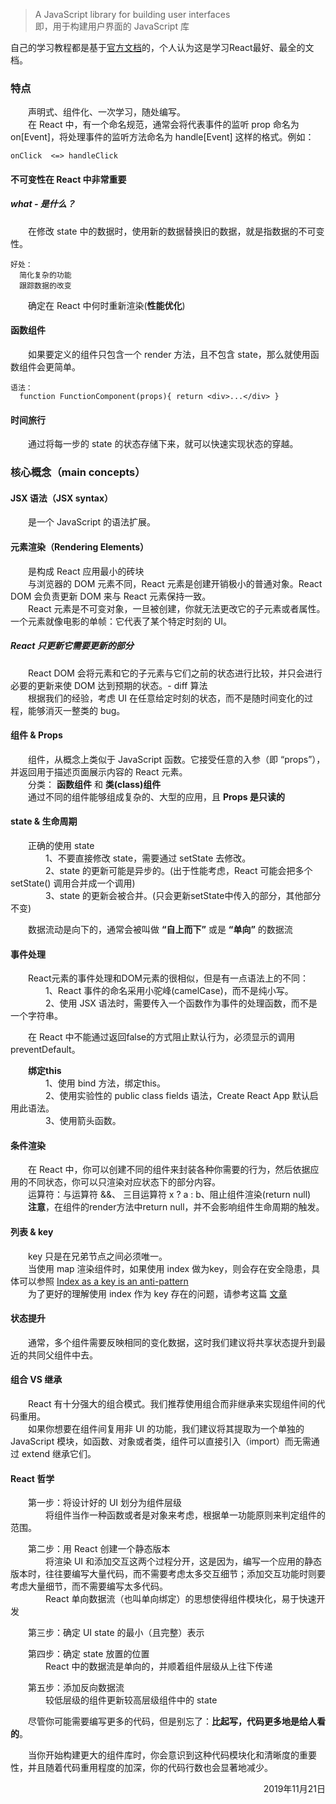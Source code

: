 
> A JavaScript library for building user interfaces  
> 即，用于构建用户界面的 JavaScript 库

自己的学习教程都是基于[官方文档][1]的，个人认为这是学习React最好、最全的文档。

### 特点
&emsp;&emsp;声明式、组件化、一次学习，随处编写。  
&emsp;&emsp;在 React 中，有一个命名规范，通常会将代表事件的监听 prop 命名为 on[Event]，将处理事件的监听方法命名为 handle[Event] 这样的格式。例如：    

    onClick  <=> handleClick  

#### 不可变性在 React 中非常重要
##### what - 是什么？
&emsp;&emsp;在修改 state 中的数据时，使用新的数据替换旧的数据，就是指数据的不可变性。  

    好处：  
      简化复杂的功能
      跟踪数据的改变
&emsp;&emsp;确定在 React 中何时重新渲染(**性能优化**)

#### 函数组件
&emsp;&emsp;如果要定义的组件只包含一个 render 方法，且不包含 state，那么就使用函数组件会更简单。

    语法：
      function FunctionComponent(props){ return <div>...</div> }

#### 时间旅行
&emsp;&emsp;通过将每一步的 state 的状态存储下来，就可以快速实现状态的穿越。

### 核心概念（main concepts）
#### JSX 语法（JSX syntax）
&emsp;&emsp;是一个 JavaScript 的语法扩展。


#### 元素渲染（Rendering Elements）
&emsp;&emsp;是构成 React 应用最小的砖块  
&emsp;&emsp;与浏览器的 DOM 元素不同，React 元素是创建开销极小的普通对象。React DOM 会负责更新 DOM 来与 React 元素保持一致。  
&emsp;&emsp;React 元素是不可变对象，一旦被创建，你就无法更改它的子元素或者属性。一个元素就像电影的单帧：它代表了某个特定时刻的 UI。  


##### React 只更新它需要更新的部分
&emsp;&emsp;React DOM 会将元素和它的子元素与它们之前的状态进行比较，并只会进行必要的更新来使 DOM 达到预期的状态。- diff 算法  
&emsp;&emsp;根据我们的经验，考虑 UI 在任意给定时刻的状态，而不是随时间变化的过程，能够消灭一整类的 bug。


#### 组件 & Props
&emsp;&emsp;组件，从概念上类似于 JavaScript 函数。它接受任意的入参（即 “props”），并返回用于描述页面展示内容的 React 元素。  
&emsp;&emsp;分类： **函数组件** 和 **类(class)组件**  
&emsp;&emsp;通过不同的组件能够组成复杂的、大型的应用，且 **Props 是只读的**


#### state & 生命周期
&emsp;&emsp;正确的使用 state  
&emsp;&emsp;&emsp;&emsp;1、不要直接修改 state，需要通过 setState 去修改。  
&emsp;&emsp;&emsp;&emsp;2、state 的更新可能是异步的。(出于性能考虑，React 可能会把多个 setState() 调用合并成一个调用)  
&emsp;&emsp;&emsp;&emsp;3、state 的更新会被合并。(只会更新setState中传入的部分，其他部分不变)  

&emsp;&emsp;数据流动是向下的，通常会被叫做 **“自上而下”** 或是 **“单向”** 的数据流


#### 事件处理
&emsp;&emsp;React元素的事件处理和DOM元素的很相似，但是有一点语法上的不同：  
&emsp;&emsp;&emsp;&emsp;1、React 事件的命名采用小驼峰(camelCase)，而不是纯小写。  
&emsp;&emsp;&emsp;&emsp;2、使用 JSX 语法时，需要传入一个函数作为事件的处理函数，而不是一个字符串。  

&emsp;&emsp;在 React 中不能通过返回false的方式阻止默认行为，必须显示的调用 preventDefault。  

&emsp;&emsp;**绑定this**  
&emsp;&emsp;&emsp;&emsp;1、使用 bind 方法，绑定this。  
&emsp;&emsp;&emsp;&emsp;2、使用实验性的 public class fields 语法，Create React App 默认启用此语法。  
&emsp;&emsp;&emsp;&emsp;3、使用箭头函数。  


#### 条件渲染
&emsp;&emsp;在 React 中，你可以创建不同的组件来封装各种你需要的行为，然后依据应用的不同状态，你可以只渲染对应状态下的部分内容。  
&emsp;&emsp;运算符：与运算符 &&、 三目运算符 x ? a : b、阻止组件渲染(return null)  
&emsp;&emsp;**注意**，在组件的render方法中return null，并不会影响组件生命周期的触发。


#### 列表 & key
&emsp;&emsp;key 只是在兄弟节点之间必须唯一。  
&emsp;&emsp;当使用 map 渲染组件时，如果使用 index 做为key，则会存在安全隐患，具体可以参照 [Index as a key is an anti-pattern][2]  
&emsp;&emsp;为了更好的理解使用 index 作为 key 存在的问题，请参考这篇 [文章][3]


#### 状态提升
&emsp;&emsp;通常，多个组件需要反映相同的变化数据，这时我们建议将共享状态提升到最近的共同父组件中去。


#### 组合 VS 继承
&emsp;&emsp;React 有十分强大的组合模式。我们推荐使用组合而非继承来实现组件间的代码重用。  
&emsp;&emsp;如果你想要在组件间复用非 UI 的功能，我们建议将其提取为一个单独的 JavaScript 模块，如函数、对象或者类，组件可以直接引入（import）而无需通过 extend 继承它们。


#### React 哲学
&emsp;&emsp;第一步：将设计好的 UI 划分为组件层级  
&emsp;&emsp;&emsp;&emsp;将组件当作一种函数或者是对象来考虑，根据单一功能原则来判定组件的范围。  

&emsp;&emsp;第二步：用 React 创建一个静态版本  
&emsp;&emsp;&emsp;&emsp;将渲染 UI 和添加交互这两个过程分开，这是因为，编写一个应用的静态版本时，往往要编写大量代码，而不需要考虑太多交互细节；添加交互功能时则要考虑大量细节，而不需要编写太多代码。  
&emsp;&emsp;&emsp;&emsp;React 单向数据流（也叫单向绑定）的思想使得组件模块化，易于快速开发  

&emsp;&emsp;第三步：确定 UI state 的最小（且完整）表示  

&emsp;&emsp;第四步：确定 state 放置的位置  
&emsp;&emsp;&emsp;&emsp;React 中的数据流是单向的，并顺着组件层级从上往下传递  

&emsp;&emsp;第五步：添加反向数据流  
&emsp;&emsp;&emsp;&emsp;较低层级的组件更新较高层级组件中的 state  

&emsp;&emsp;尽管你可能需要编写更多的代码，但是别忘了：**比起写，代码更多地是给人看的**。  

&emsp;&emsp;当你开始构建更大的组件库时，你会意识到这种代码模块化和清晰度的重要性，并且随着代码重用程度的加深，你的代码行数也会显著地减少。




<p align="right"> 2019年11月21日 </p>

[1]:https://zh-hans.reactjs.org/docs/getting-started.html
[2]:https://medium.com/@robinpokorny/index-as-a-key-is-an-anti-pattern-e0349aece318
[3]:full_stack/react/index_key_problem

